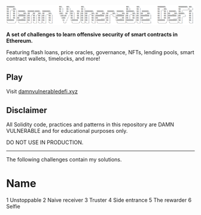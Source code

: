 ![](cover.png)

**A set of challenges to learn offensive security of smart contracts in Ethereum.**

Featuring flash loans, price oracles, governance, NFTs, lending pools, smart contract wallets, timelocks, and more!

## Play

Visit [damnvulnerabledefi.xyz](https://damnvulnerabledefi.xyz)

## Disclaimer

All Solidity code, practices and patterns in this repository are DAMN VULNERABLE and for educational purposes only.

DO NOT USE IN PRODUCTION.

------------------

The following challenges contain my solutions.

#	Name	
1	Unstoppable
2	Naive receiver
3	Truster
4	Side entrance
5	The rewarder
6	Selfie
